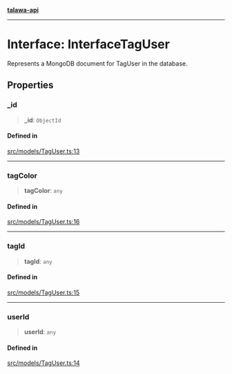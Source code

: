 [**talawa-api**](../../../README.md)

***

# Interface: InterfaceTagUser

Represents a MongoDB document for TagUser in the database.

## Properties

### \_id

> **\_id**: `ObjectId`

#### Defined in

[src/models/TagUser.ts:13](https://github.com/Suyash878/talawa-api/blob/f376d03c37e9acd046e7cc983947432c95f74442/src/models/TagUser.ts#L13)

***

### tagColor

> **tagColor**: `any`

#### Defined in

[src/models/TagUser.ts:16](https://github.com/Suyash878/talawa-api/blob/f376d03c37e9acd046e7cc983947432c95f74442/src/models/TagUser.ts#L16)

***

### tagId

> **tagId**: `any`

#### Defined in

[src/models/TagUser.ts:15](https://github.com/Suyash878/talawa-api/blob/f376d03c37e9acd046e7cc983947432c95f74442/src/models/TagUser.ts#L15)

***

### userId

> **userId**: `any`

#### Defined in

[src/models/TagUser.ts:14](https://github.com/Suyash878/talawa-api/blob/f376d03c37e9acd046e7cc983947432c95f74442/src/models/TagUser.ts#L14)
